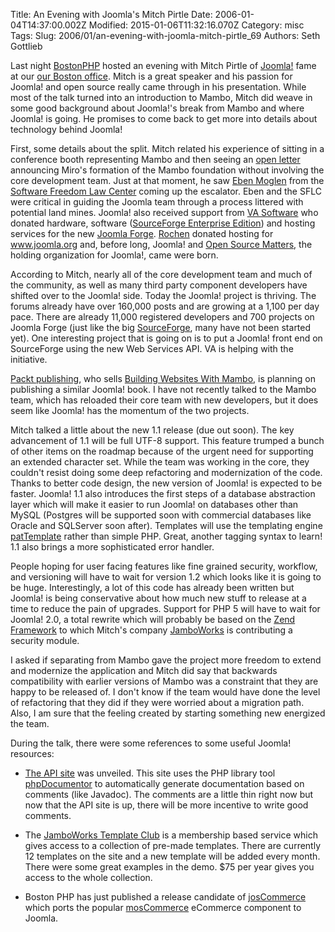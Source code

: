 Title: An Evening with Joomla&#39;s Mitch Pirtle
Date: 2006-01-04T14:37:00.002Z
Modified: 2015-01-06T11:32:16.070Z
Category: misc
Tags: 
Slug: 2006/01/an-evening-with-joomla-mitch-pirtle_69
Authors: Seth Gottlieb

Last night [BostonPHP](http://www.bostonphp.org) hosted an evening with Mitch Pirtle of [Joomla!](http://www.joomla.org/) fame at our [our Boston office](http://www.optaros.com). Mitch is a great speaker and his passion for Joomla! and open source really came through in his presentation. While most of the talk turned into an introduction to Mambo, Mitch did weave in some good background about Joomla!'s break from Mambo and where Joomla! is going. He promises to come back to get more into details about technology behind Joomla!  

First, some details about the split. Mitch related his experience of sitting in a conference booth representing Mambo and then seeing an [open letter](http://forum.mamboserver.com/showthread.php?t=56587) announcing Miro's formation of the Mambo foundation without involving the core development team. Just at that moment, he saw [Eben Moglen](http://emoglen.law.columbia.edu/) from the [Software Freedom Law Center](http://www.softwarefreedom.org/) coming up the escalator. Eben and the SFLC were critical in guiding the Joomla team through a process littered with potential land mines. Joomla! also received support from [VA Software](http://www.vasoftware.com/) who donated hardware, software ([SourceForge Enterprise Edition](http://www.vasoftware.com/sourceforge/index.php)) and hosting services for the new [Joomla Forge](http://developer.joomla.org). [Rochen](http://www.rochenhost.com/) donated hosting for www.joomla.org and, before long, Joomla! and [Open Source Matters](http://www.opensourcematters.org), the holding organization for Joomla!, came were born.  

According to Mitch, nearly all of the core development team and much of the community, as well as many third party component developers have shifted over to the Joomla! side. Today the Joomla! project is thriving. The forums already have over 160,000 posts and are growing at a 1,100 per day pace. There are already 11,000 registered developers and 700 projects on Joomla Forge (just like the big [SourceForge](http://www.sf.net), many have not been started yet). One interesting project that is going on is to put a Joomla! front end on SourceForge using the new Web Services API. VA is helping with the initiative.  

[Packt publishing](http://www.packtpub.com/), who sells [Building Websites With Mambo](http://www.amazon.com/gp/product/1904811736/qid=1136410461/sr=8-1/ref=pd_bbs_1/104-8625054-6739149?n=507846&amp;s=books&amp;v=glance), is planning on publishing a similar Joomla! book. I have not recently talked to the Mambo team, which has reloaded their core team with new developers, but it does seem like Joomla! has the momentum of the two projects.  

Mitch talked a little about the new 1.1 release (due out soon). The key advancement of 1.1 will be full UTF-8 support. This feature trumped a bunch of other items on the roadmap because of the urgent need for supporting an extended character set. While the team was working in the core, they couldn't resist doing some deep refactoring and modernization of the code. Thanks to better code design, the new version of Joomla! is expected to be faster. Joomla! 1.1 also introduces the first steps of a database abstraction layer which will make it easier to run Joomla! on databases other than MySQL (Postgres will be supported soon with commercial databases like Oracle and SQLServer soon after). Templates will use the templating engine [patTemplate](http://www.php-tools.net/site.php?file=patTemplate/overview.xml) rather than simple PHP. Great, another tagging syntax to learn! 1.1 also brings a more sophisticated error handler.  

People hoping for user facing features like fine grained security, workflow, and versioning will have to wait for version 1.2 which looks like it is going to be huge. Interestingly, a lot of this code has already been written but Joomla! is being conservative about how much new stuff to release at a time to reduce the pain of upgrades. Support for PHP 5 will have to wait for Joomla! 2.0, a total rewrite which will probably be based on the [Zend Framework](http://www.zend.com/news/zendpr.php?id=109) to which Mitch's company [JamboWorks](http://www.jamboworks.com/) is contributing a security module.  

I asked if separating from Mambo gave the project more freedom to extend and modernize the application and Mitch did say that backwards compatibility with earlier versions of Mambo was a constraint that they are happy to be released of. I don't know if the team would have done the level of refactoring that they did if they were worried about a migration path. Also, I am sure that the feeling created by starting something new energized the team.  

During the talk, there were some references to some useful Joomla! resources:  

*   [The API site](http://api.joomla.org) was unveiled. This site uses the PHP library tool [phpDocumentor](http://www.phpdoc.org/) to automatically generate documentation based on comments (like Javadoc). The comments are a little thin right now but now that the API site is up, there will be more incentive to write good comments.  
    
*   The [JamboWorks Template Club](http://www.jamboworks.com/Join_the_JamboWorks_Template_Club/) is a membership based service which gives access to a collection of pre-made templates. There are currently 12 templates on the site and a new template will be added every month. There were some great examples in the demo. $75 per year gives you access to the whole collection.  
    
*   Boston PHP has just published a release candidate of [josCommerce](http://www.joscommerce.com/) which ports the popular [mosCommerce](http://mamboforge.net/projects/moscommerce/) eCommerce component to Joomla.  
    

  
